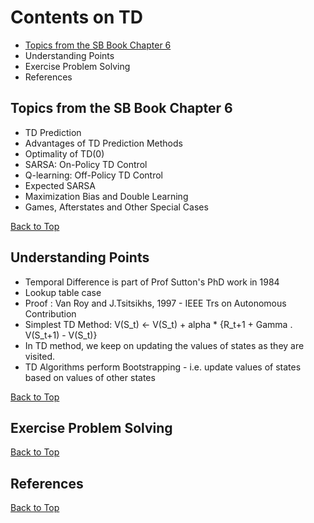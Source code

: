# Contents on TD
- [Topics from the SB Book Chapter 6](https://github.com/kkm24132/ReinforcementLearning/blob/main/04_TemporalDiff/ReadMe.md#topics-from-the-sb-book-chapter-6)
- Understanding Points
- Exercise Problem Solving
- References


## Topics from the SB Book Chapter 6
- TD Prediction
- Advantages of TD Prediction Methods
- Optimality of TD(0)
- SARSA: On-Policy TD Control
- Q-learning: Off-Policy TD Control
- Expected SARSA
- Maximization Bias and Double Learning
- Games, Afterstates and Other Special Cases 


[Back to Top](https://github.com/kkm24132/ReinforcementLearning/blob/main/04_TemporalDiff/ReadMe.md#contents-on-td)

## Understanding Points

- Temporal Difference is part of Prof Sutton's PhD work in 1984
- Lookup table case
- Proof : Van Roy and J.Tsitsikhs, 1997 - IEEE Trs on Autonomous Contribution
- Simplest TD Method: V(S_t) <- V(S_t) + alpha * {R_t+1 + Gamma . V(S_t+1) - V(S_t)}
- In TD method, we keep on updating the values of states as they are visited.
- TD Algorithms perform Bootstrapping - i.e. update values of states based on values of other states


[Back to Top](https://github.com/kkm24132/ReinforcementLearning/blob/main/04_TemporalDiff/ReadMe.md#contents-on-td)

## Exercise Problem Solving


[Back to Top](https://github.com/kkm24132/ReinforcementLearning/blob/main/04_TemporalDiff/ReadMe.md#contents-on-td)


## References


[Back to Top](https://github.com/kkm24132/ReinforcementLearning/blob/main/04_TemporalDiff/ReadMe.md#contents-on-td)


